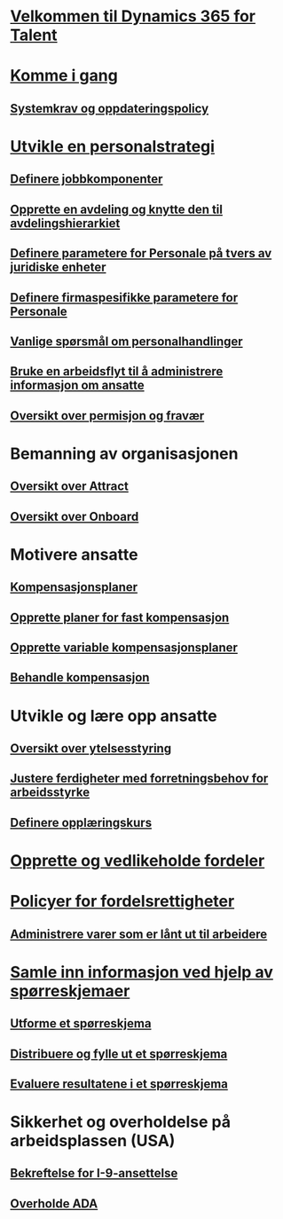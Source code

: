 # [Velkommen til Dynamics 365 for Talent](index.md)

# [Komme i gang](talent-get-started.md)
## [Systemkrav og oppdateringspolicy](talent-versions-update-policy.md)

# [Utvikle en personalstrategi](departments-jobs-positions.md)
## [Definere jobbkomponenter](create-job.md)
## [Opprette en avdeling og knytte den til avdelingshierarkiet](create-department-add-department-hierarchy.md)
## [Definere parametere for Personale på tvers av juridiske enheter](set-up-hr-parameters-across-legal-entities.md)
## [Definere firmaspesifikke parametere for Personale](set-up-company-specific-hr-parameters.md)
## [Vanlige spørsmål om personalhandlinger](personnel-actions-faq.md)
## [Bruke en arbeidsflyt til å administrere informasjon om ansatte](workflow-manage-employee-information.md)
## [Oversikt over permisjon og fravær](leave-absence-overview.md)

# Bemanning av organisasjonen
## [Oversikt over Attract](attract-overview.md) 
## [Oversikt over Onboard](create-onboarding-experience.md)

# Motivere ansatte
## [Kompensasjonsplaner](compensation-plans.md)
## [Opprette planer for fast kompensasjon](create-fixed-compensation-plans.md)
## [Opprette variable kompensasjonsplaner](create-variable-compensation-plans.md)
## [Behandle kompensasjon](process-compensation.md)

# Utvikle og lære opp ansatte
## [Oversikt over ytelsesstyring](performance-management-overview.md)
## [Justere ferdigheter med forretningsbehov for arbeidsstyrke](skills.md)
## [Definere opplæringskurs](courses.md)

# [Opprette og vedlikeholde fordeler](manage-benefit-program.md)
# [Policyer for fordelsrettigheter](benefit-eligibility-policies.md)
## [Administrere varer som er lånt ut til arbeidere](loan-items.md)

# [Samle inn informasjon ved hjelp av spørreskjemaer](questionnaires.md)
## [Utforme et spørreskjema](design-questionnaires.md)
## [Distribuere og fylle ut et spørreskjema](distribute-questionnaires.md)
## [Evaluere resultatene i et spørreskjema](evaluate-questionnaire-results.md)

# Sikkerhet og overholdelse på arbeidsplassen (USA)
## [Bekreftelse for I-9-ansettelse](../fin-and-ops/hr/localizations/noam-usa-form-i-9-verification.md)
## [Overholde ADA](../fin-and-ops/hr/localizations/noam-usa-comply-ada.md)
